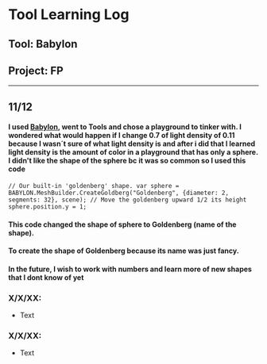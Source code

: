 # Tool Learning Log

## Tool: Babylon

## Project: FP

---
## 11/12
#### I used [Babylon](https://www.babylonjs.com/), went to Tools and chose a playground to tinker with. I wondered what would happen if I change 0.7 of light density of 0.11 because I wasn´t sure of what light density is and after i did that I learned light density is the amount of color in a playground that has only a sphere. I didn't like the shape of the sphere bc it was so common so I used this code 

`// Our built-in 'goldenberg' shape. var sphere = BABYLON.MeshBuilder.CreateGoldberg("Goldenberg", {diameter: 2, segments: 32}, scene); // Move the goldenberg upward 1/2 its height sphere.position.y = 1;`

#### This code changed the shape of sphere to Goldenberg (name of the shape).

#### To create the shape of Goldenberg because its name was just fancy. 

#### In the future, I wish to work with numbers and learn more of new shapes that I dont know of yet

### X/X/XX:
* Text

### X/X/XX:
* Text


<!-- 
* Links you used today (websites, videos, etc)
* Things you tried, progress you made, etc
* Challenges, a-ha moments, etc
* Questions you still have
* What you're going to try next
-->
